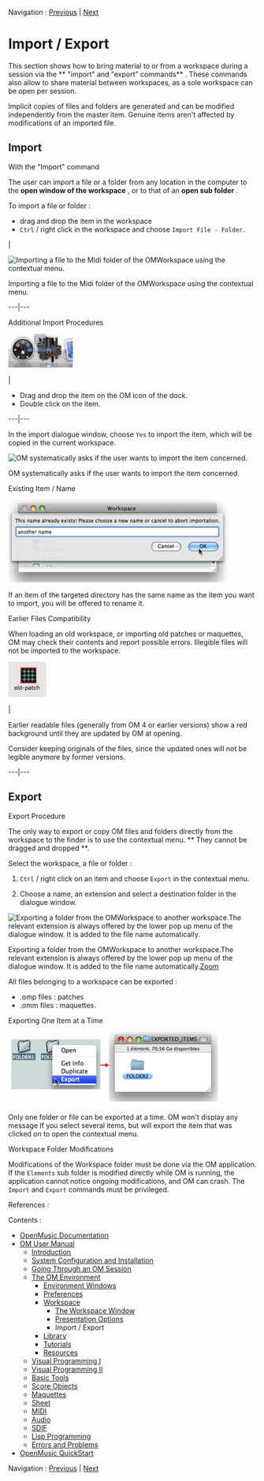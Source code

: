 Navigation : [Previous](WS-Presentation "page
précédente\(Presentation Options\)") | [Next](Library "page
suivante\(Library\)")


# Import / Export

This section shows how to bring material to or from a workspace during a
session via the ** "import" and "export" commands** . These commands also
allow to share material between workspaces, as a sole workspace can be open
per session.

Implicit copies of files and folders are generated and can be modified
independently from the master item. Genuine items aren't affected by
modifications of an imported file.

## Import

With the "Import" command

The user can import a file or a folder from any location in the computer to
the  **open window of the workspace** , or to that of an  **open sub folder**
.

To import a file or folder :

  * drag and drop the item in the workspace
  * `Ctrl` / right click in the workspace and choose `Import File - Folder`.

|

![Importing a file to the Midi folder of the OMWorkspace using the contextual
menu.](../res/import.png)

Importing a file to the Midi folder of the OMWorkspace using the contextual
menu.  
  
---|---  
  
Additional Import Procedures

![](../res/import-dock.png)

|

  * Drag and drop the item on the OM icon of the dock.
  * Double click on the item.

  
  
---|---  
  
In the import dialogue window, choose `Yes` to import the item, which will be
copied in the current workspace.

![OM systematically asks if the user wants to import the item
concerned.](../res/imptdblcck.png)

OM systematically asks if the user wants to import the item concerned.

Existing Item / Name

![](../res/renamepatch.png)

If an item of the targeted directory has the same name as the item you want to
import, you will be offered to rename it.

Earlier Files Compatibility

When loading an old workspace, or importing old patches or maquettes, OM may
check their contents and report possible errors. Illegible files will not be
imported to the workspace.

![](../res/oldpatch.png)

|

Earlier readable files (generally from OM 4 or earlier versions) show a red
background until they are updated by OM at opening.

Consider keeping originals of the files, since the updated ones will not be
legible anymore by former versions.  
  
---|---  
  
## Export

Export Procedure

The only way to export or copy OM files and folders directly from the
workspace to the finder is to use the contextual menu. ** They cannot be
dragged and dropped **.

Select the workspace, a file or folder :

  1. `Ctrl` / right click on an item and choose `Export` in the contextual menu.

  2. Choose a name, an extension and select a destination folder in the dialogue window.

![Exporting a folder from the OMWorkspace to another workspace.The relevant
extension is always offered by the lower pop up menu of the dialogue window.
It is added to the file name automatically.](../res/export_scr.png)

Exporting a folder from the OMWorkspace to another workspace.The relevant
extension is always offered by the lower pop up menu of the dialogue window.
It is added to the file name automatically.[Zoom](../res/export_scr_1.png
"Zoom \(nouvelle fenêtre\)")

All files belonging to a workspace can be exported :

  * .omp files : patches
  * .omm files : maquettes.

Exporting One Item at a Time

![](../res/exportfolders.png)

Only one folder or file can be exported at a time. OM won't display any
message If you select several items, but will export the item that was clicked
on to open the contextual menu.

Workspace Folder Modifications

Modifications of the Workspace folder must be done via the OM application. If
the `Elements` sub folder is modified directly while OM is running, the
application cannot notice ongoing modifications, and OM can crash. The
`Import` and `Export` commands must be privileged.

References :

Contents :

  * [OpenMusic Documentation](OM-Documentation)
  * [OM User Manual](OM-User-Manual)
    * [Introduction](00-Contents)
    * [System Configuration and Installation](Installation)
    * [Going Through an OM Session](Goingthrough)
    * [The OM Environment](Environment)
      * [Environment Windows](MainWindows)
      * [Preferences](Preferences)
      * [Workspace](Workspace)
        * [The Workspace Window](WS-Window)
        * [Presentation Options](WS-Presentation)
        * Import / Export
      * [Library](Library)
      * [Tutorials](Tutorials)
      * [Resources](resources)
    * [Visual Programming I](BasicVisualProgramming)
    * [Visual Programming II](AdvancedVisualProgramming)
    * [Basic Tools](BasicObjects)
    * [Score Objects](ScoreObjects)
    * [Maquettes](Maquettes)
    * [Sheet](Sheet)
    * [MIDI](MIDI)
    * [Audio](Audio)
    * [SDIF](SDIF)
    * [Lisp Programming](Lisp)
    * [Errors and Problems](errors)
  * [OpenMusic QuickStart](QuickStart-Chapters)

Navigation : [Previous](WS-Presentation "page
précédente\(Presentation Options\)") | [Next](Library "page
suivante\(Library\)")

